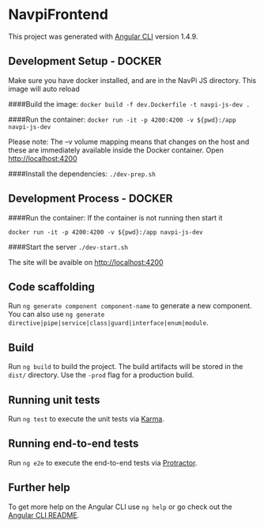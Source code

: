 # NavpiFrontend

This project was generated with [Angular CLI](https://github.com/angular/angular-cli) version 1.4.9.

## Development Setup - DOCKER
Make sure you have docker installed, and are in the NavPi JS directory. This image will auto reload

####Build the image: 
`docker build -f dev.Dockerfile -t navpi-js-dev .`

####Run the container:
`docker run -it -p 4200:4200 -v ${pwd}:/app navpi-js-dev`

Please note: The –v volume mapping means that changes on the host and these are immediately available inside the Docker container. Open [http://localhost:4200](http://localhost:4200) 

####Install the dependencies: 
`./dev-prep.sh`

## Development Process - DOCKER
####Run the container: 
If the container is not running then start it

`docker run -it -p 4200:4200 -v ${pwd}:/app navpi-js-dev`

####Start the server
`./dev-start.sh`

The site will be avaible on [http://localhost:4200](http://localhost:4200)

## Code scaffolding

Run `ng generate component component-name` to generate a new component. You can also use `ng generate directive|pipe|service|class|guard|interface|enum|module`.

## Build

Run `ng build` to build the project. The build artifacts will be stored in the `dist/` directory. Use the `-prod` flag for a production build.

## Running unit tests

Run `ng test` to execute the unit tests via [Karma](https://karma-runner.github.io).

## Running end-to-end tests

Run `ng e2e` to execute the end-to-end tests via [Protractor](http://www.protractortest.org/).

## Further help

To get more help on the Angular CLI use `ng help` or go check out the [Angular CLI README](https://github.com/angular/angular-cli/blob/master/README.md).
